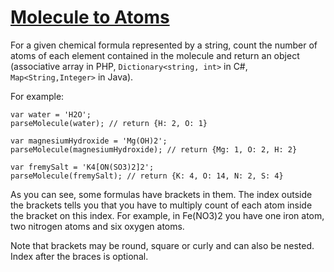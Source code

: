 [Molecule to Atoms](https://www.codewars.com/kata/52f831fa9d332c6591000511/train/javascript)
=====

For a given chemical formula represented by a string, count the number of atoms of each element contained in the molecule and return an object (associative array in PHP, `Dictionary<string, int>` in C#, `Map<String,Integer>` in Java).

For example:

```
var water = 'H2O';
parseMolecule(water); // return {H: 2, O: 1}

var magnesiumHydroxide = 'Mg(OH)2';
parseMolecule(magnesiumHydroxide); // return {Mg: 1, O: 2, H: 2}

var fremySalt = 'K4[ON(SO3)2]2';
parseMolecule(fremySalt); // return {K: 4, O: 14, N: 2, S: 4}
```

As you can see, some formulas have brackets in them. The index outside the brackets tells you that you have to multiply count of each atom inside the bracket on this index. For example, in Fe(NO3)2 you have one iron atom, two nitrogen atoms and six oxygen atoms.

Note that brackets may be round, square or curly and can also be nested. Index after the braces is optional.
